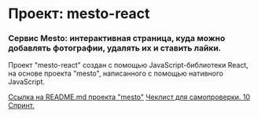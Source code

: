 # Проект: mesto-react

### Сервис Mesto: интерактивная страница, куда можно добавлять фотографии, удалять их и ставить лайки.

Проект "mesto-react" создан с помощью JavaScript-библиотеки React, на основе проекта "mesto", написанного с помощью нативного JavaScript.

[Ссылка на README.md проекта "mesto"](https://github.com/UserGitHub37/mesto/blob/main/src/README.md)
[Чеклист для самопроверки. 10 Спринт.](https://code.s3.yandex.net/web-developer/checklists-pdf/new-program/checklist-10.pdf)
